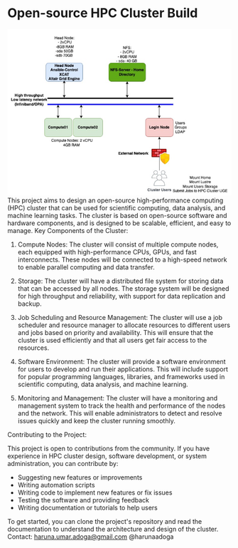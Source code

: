 # Open-source HPC Cluster Build
![Cluster Topology](https://github.com/harunaadoga/hpc_cluster_build/blob/main/Cluster-Topology.jpg)
This project aims to design an open-source high-performance computing (HPC) cluster that can be used for scientific computing, data analysis, and machine learning tasks. The cluster is based on open-source software and hardware components, and is designed to be scalable, efficient, and easy to manage.
Key Components of the Cluster:

1. Compute Nodes: The cluster will consist of multiple compute nodes, each equipped with high-performance CPUs, GPUs, and fast interconnects. These nodes will be connected to a high-speed network to enable parallel computing and data transfer.

2. Storage: The cluster will have a distributed file system for storing data that can be accessed by all nodes. The storage system will be designed for high throughput and reliability, with support for data replication and backup.

3. Job Scheduling and Resource Management: The cluster will use a job scheduler and resource manager to allocate resources to different users and jobs based on priority and availability. This will ensure that the cluster is used efficiently and that all users get fair access to the resources.

4. Software Environment: The cluster will provide a software environment for users to develop and run their applications. This will include support for popular programming languages, libraries, and frameworks used in scientific computing, data analysis, and machine learning.

5. Monitoring and Management: The cluster will have a monitoring and management system to track the health and performance of the nodes and the network. This will enable administrators to detect and resolve issues quickly and keep the cluster running smoothly.

Contributing to the Project:

This project is open to contributions from the community. If you have experience in HPC cluster design, software development, or system administration, you can contribute by:

- Suggesting new features or improvements
- Writing automation scripts
- Writing code to implement new features or fix issues
- Testing the software and providing feedback
- Writing documentation or tutorials to help users


To get started, you can clone the project's repository and read the documentation to understand the architecture and design of the cluster.
Contact: haruna.umar.adoga@gmail.com
@harunaadoga
